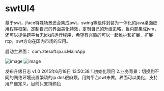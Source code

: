 # swtUI4
基于swt，jface特殊场景还会集成awt，swing等组件封装为一体化的java桌面应用程序框架，定制自己的界面美化特效，定制自己的升级策略，当内部集成jvm，还可以提供跨平台无jdk的运行程序，希望有兴趣的可以一起维护和扩展，扩展rcp，swt方向在国内市场的应用。 


启动主界面：
com.ztesoft.ip.ui.MainApp

 ![image](https://github.com/dongwei0079/swtUI4/raw/master/pics/png1.bmp)
 ![image](https://github.com/dongwei0079/swtUI4/raw/master/pics/png2.png)
 

发布升级日志
v1.0 2015年6月18日 13:50:38
1.初始化项目
2.业务背景：切换到不同的网络环境设置繁琐的ip dns很麻烦，用跨平台swt来做，界面可以美化，支持用户自定义，目前只支持颜色